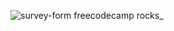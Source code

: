 ![survey-form freecodecamp rocks_](https://user-images.githubusercontent.com/66247691/221412505-4abec79d-37a3-4ee5-83a9-d1bac79e7aac.png)
